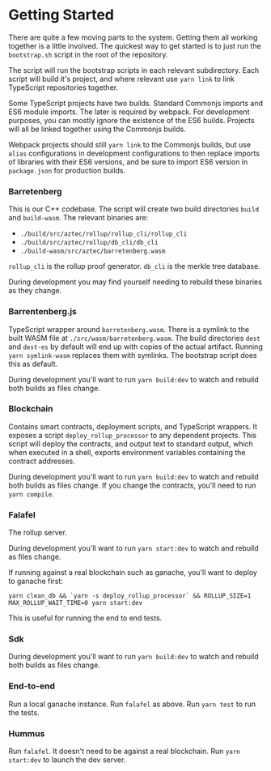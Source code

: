 # Getting Started

There are quite a few moving parts to the system. Getting them all working together is a little involved. The quickest
way to get started is to just run the `bootstrap.sh` script in the root of the repository.

The script will run the bootstrap scripts in each relevant subdirectory.
Each script will build it's project, and where relevant use `yarn link` to link TypeScript repositories together.

Some TypeScript projects have two builds. Standard Commonjs imports and ES6 module imports. The later is required by
webpack. For development purposes, you can mostly ignore the existence of the ES6 builds. Projects will all be linked
together using the Commonjs builds.

Webpack projects should still `yarn link` to the Commonjs builds, but use `alias` configurations in development
configurations to then replace imports of libraries with their ES6 versions, and be sure to import ES6 version
in `package.json` for production builds.

### Barretenberg

This is our C++ codebase. The script will create two build directories `build` and `build-wasm`.
The relevant binaries are:

- `./build/src/aztec/rollup/rollup_cli/rollup_cli`
- `./build/src/aztec/rollup/db_cli/db_cli`
- `./build-wasm/src/aztec/barretenberg.wasm`

`rollup_cli` is the rollup proof generator. `db_cli` is the merkle tree database.

During development you may find yourself needing to rebuild these binaries as they change.

### Barrentenberg.js

TypeScript wrapper around `barretenberg.wasm`. There is a symlink to the built WASM file at
`./src/wasm/barretenberg.wasm`. The build directories `dest` and `dest-es` by default will end up with copies of the
actual artifact. Running `yarn symlink-wasm` replaces them with symlinks. The bootstrap script does this as default.

During development you'll want to run `yarn build:dev` to watch and rebuild both builds as files change.

### Blockchain

Contains smart contracts, deployment scripts, and TypeScript wrappers. It exposes a script `deploy_rollup_processor`
to any dependent projects. This script will deploy the contracts, and output text to standard output, which when
executed in a shell, exports environment variables containing the contract addresses.

During development you'll want to run `yarn build:dev` to watch and rebuild both builds as files change. If you change
the contracts, you'll need to run `yarn compile`.

### Falafel

The rollup server.

During development you'll want to run `yarn start:dev` to watch and rebuild as files change.

If running against a real blockchain such as ganache, you'll want to deploy to ganache first:

```
yarn clean_db && `yarn -s deploy_rollup_processor` && ROLLUP_SIZE=1 MAX_ROLLUP_WAIT_TIME=0 yarn start:dev
```

This is useful for running the end to end tests.

### Sdk

During development you'll want to run `yarn build:dev` to watch and rebuild both builds as files change.

### End-to-end

Run a local ganache instance. Run `falafel` as above. Run `yarn test` to run the tests.

### Hummus

Run `falafel`. It doesn't need to be against a real blockchain. Run `yarn start:dev` to launch the dev server.
